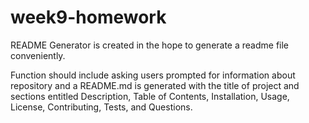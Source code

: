 # week9-homework

README Generator is created in the hope to generate a readme file conveniently.

Function should include asking users prompted for information about repository and a README.md is generated with the title of project and sections entitled Description, Table of Contents, Installation, Usage, License, Contributing, Tests, and Questions.

